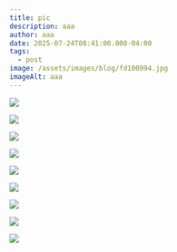 ```yaml
---
title: pic
description: aaa
author: aaa
date: 2025-07-24T08:41:00.000-04:00
tags:
  - post
image: /assets/images/blog/fd100994.jpg
imageAlt: aaa
---
```

![](/assets/images/blog/1_b334bdf84d37091e6c77f53ec272f23d.jpg)

![](/assets/images/blog/02auction-preview-picasso-sothebys-01-qgjb-superjumbo.jpg)

![](/assets/images/blog/74059331_2400-dotcom-jpeg.jpg)

![](/assets/images/blog/guernica.webp)

![](/assets/images/blog/l-alesienne-lithograph-or-pablo-picassoproduct-type-1_1d618277-c86a-4d31-bcbb-249ea6873147_2400x.webp)

![](/assets/images/blog/picasso-pablo-glava-na-zena.jpg)

![](/assets/images/blog/t05010_9.jpg)

![](/assets/images/blog/the-sailor-pablo-picasso-1938.jpg)

![](/assets/images/blog/sothebys-com.brightspotcdn.jpg)
